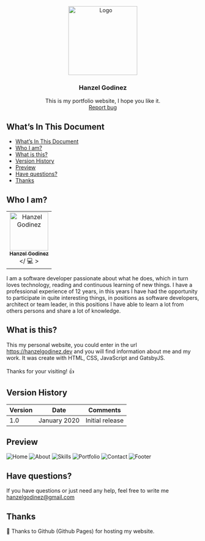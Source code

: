 <p align="center">
  <a href="https://hanzelgodinez.dev/">
    <img src="https://res.cloudinary.com/developerteam/image/upload/v1578798463/PortfolioWeb/favicon_wc1uzv.png" alt="Logo" width=180 height=180>
  </a>

  <h3 align="center">Hanzel Godinez</h3>

  <p align="center">
    This is my portfolio website, I hope you like it.
    <br>
    <a href="https://github.com/hgodinez89/hgodinez89.github.io/issues/new">Report bug</a>
  </p>
</p>


## What’s In This Document

- [What’s In This Document](#whats-in-this-document)
- [Who I am?](#who-i-am)
- [What is this?](#what-is-this)
- [Version History](#version-history)
- [Preview](#preview)
- [Have questions?](#have-questions)
- [Thanks](#thanks)

## Who I am?

<table>
  <tr>
    <td align="center">
      <a href="https://hanzelgodinez.dev">
         <img src="https://avatars1.githubusercontent.com/u/14959862?s=400&u=90bf1dc4cc8b202ef3a35a16999e163deda9e2f9&v=4" width="100px;" alt="Hanzel Godinez"/><br />
         <sub><b>Hanzel Godinez</b></sub>
      </a>
      <br />
      &lt;/ 💻 &gt;
    </td>
  </tr>
</table>

I am a software developer passionate about what he does, which in turn loves technology, reading and continuous learning 
of new things. I have a professional experience of 12 years, in this years I have had the opportunity to participate in 
quite interesting things, in positions as software developers, architect or team leader, in this positions I have able to
learn a lot from others persons and share a lot of knowledge.

## What is this?

This my personal website, you could enter in the url <a href="https://hanzelgodinez.dev">https://hanzelgodinez.dev</a> and 
you will find information about me and my work. It was create with HTML, CSS, JavaScript and GatsbyJS. </br> </br>
Thanks for your visiting! 👍

## Version History

| Version |       Date         |             Comments             |
| ------- | ------------------ | -------------------------------- |
| 1.0     | January 2020       | Initial release                  |

## Preview

![Home](https://res.cloudinary.com/developerteam/image/upload/v1578799071/PortfolioWeb/home_vtk0j0.png)
![About](https://res.cloudinary.com/developerteam/image/upload/v1578801783/PortfolioWeb/about_a2vwfz.png) 
![Skills](https://res.cloudinary.com/developerteam/image/upload/v1578799483/PortfolioWeb/skills_xmzdxg.png) 
![Portfolio](https://res.cloudinary.com/developerteam/image/upload/v1578799064/PortfolioWeb/portfolio_k5g8cr.png)
![Contact](https://res.cloudinary.com/developerteam/image/upload/v1578799061/PortfolioWeb/contact_sjotud.png)
![Footer](https://res.cloudinary.com/developerteam/image/upload/v1578799059/PortfolioWeb/footer_kinjbk.png)

## Have questions?

If you have questions or just need any help, feel free to write me 
<a href="mailto:hanzelgodinez@gmail.com">hanzelgodinez@gmail.com</a>

## Thanks

💜 Thanks to Github (Github Pages) for hosting my website.
